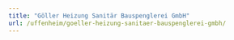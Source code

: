 ```yaml
---
title: "Göller Heizung Sanitär Bauspenglerei GmbH"
url: /uffenheim/goeller-heizung-sanitaer-bauspenglerei-gmbh/
---
```

